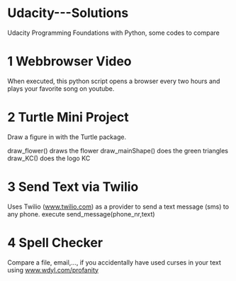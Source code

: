 # Udacity---Solutions
Udacity Programming Foundations with Python, some codes to compare 

1 Webbrowser Video
==================
When executed, this python script opens a browser every two hours and plays your favorite song on youtube.


2 Turtle Mini Project
======================
Draw a figure in with the Turtle package.

draw_flower() draws the flower
draw_mainShape() does the green triangles
draw_KC() does the logo KC


3 Send Text via Twilio
=======================
Uses Twilio (www.twilio.com) as a provider to send a text message (sms) to any phone.
execute send_message(phone_nr,text)

4 Spell Checker
===============
Compare a file, email,..., if you accidentally have used curses in your text using www.wdyl.com/profanity

